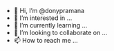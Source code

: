 - 👋 Hi, I’m @donypramana
- 👀 I’m interested in ...
- 🌱 I’m currently learning ...
- 💞️ I’m looking to collaborate on ...
- 📫 How to reach me ...

<!---
donypramana/donypramana is a ✨ special ✨ repository because its `README.md` (this file) appears on your GitHub profile.
You can click the Preview link to take a look at your changes.
--->
